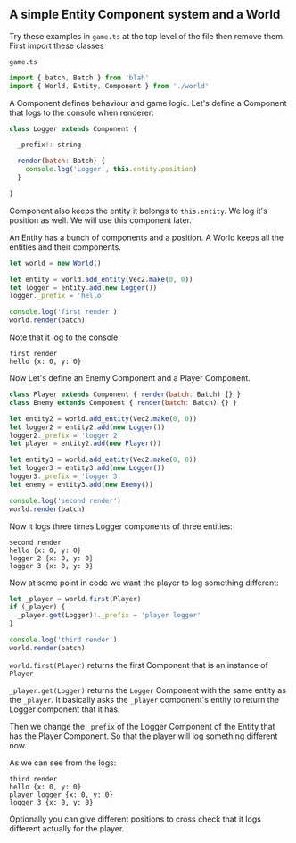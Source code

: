 ## A simple Entity Component system and a World

Try these examples in `game.ts` at the top level of the file then remove them. First import these classes

`game.ts`
```js
import { batch, Batch } from 'blah'
import { World, Entity, Component } from './world'

```

A Component defines behaviour and game logic. Let's define a Component that logs to the console when renderer:


```js
class Logger extends Component {

  _prefix!: string

  render(batch: Batch) {
    console.log('Logger', this.entity.position)
  }

}
```

Component also keeps the entity it belongs to `this.entity`. We log it's position as well. We will use this component later.

An Entity has a bunch of components and a position. A World keeps all the entities and their components.

```js
let world = new World()

let entity = world.add_entity(Vec2.make(0, 0))
let logger = entity.add(new Logger())
logger._prefix = 'hello'

console.log('first render')
world.render(batch)
```


Note that it log to the console.
```
first render
hello {x: 0, y: 0}
```

Now Let's define an Enemy Component and a Player Component.


```js
class Player extends Component { render(batch: Batch) {} }
class Enemy extends Component { render(batch: Batch) {} }

let entity2 = world.add_entity(Vec2.make(0, 0))
let logger2 = entity2.add(new Logger())
logger2._prefix = 'logger 2'
let player = entity2.add(new Player())

let entity3 = world.add_entity(Vec2.make(0, 0))
let logger3 = entity3.add(new Logger())
logger3._prefix = 'logger 3'
let enemy = entity3.add(new Enemy())

console.log('second render')
world.render(batch)
```

Now it logs three times Logger components of three entities:

```
second render
hello {x: 0, y: 0}
logger 2 {x: 0, y: 0}
logger 3 {x: 0, y: 0}
```

Now at some point in code we want the player to log something different:

```js
let _player = world.first(Player)
if (_player) {
  _player.get(Logger)!._prefix = 'player logger'
}

console.log('third render')
world.render(batch)

```

`world.first(Player)` returns the first Component that is an instance of `Player`

`_player.get(Logger)` returns the `Logger` Component with the same entity as the `_player`. It basically asks the `_player` component's entity to return the Logger component that it has.

Then we change the `_prefix` of the Logger Component of the Entity that has the Player Component. So that the player will log something different now.

As we can see from the logs:

```
third render
hello {x: 0, y: 0}
player logger {x: 0, y: 0}
logger 3 {x: 0, y: 0}
```

Optionally you can give different positions to cross check that it logs different actually for the player.
